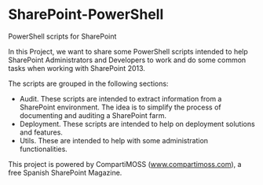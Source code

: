 SharePoint-PowerShell
=====================

PowerShell scripts for SharePoint

In this Project, we want to share some PowerShell scripts intended to help SharePoint Administrators and Developers to work and do some common tasks when working with SharePoint 2013. 

The scripts are grouped in the following sections:

- Audit. These scripts are intended to extract information from a SharePoint environment. The idea is to simplify the process of documenting and auditing a SharePoint farm.
- Deployment. These scripts are intended to help on deployment solutions and features. 
- Utils. These are intended to help with some administration functionalities.

This project is powered by CompartiMOSS (www.compartimoss.com), a free Spanish SharePoint Magazine.  
